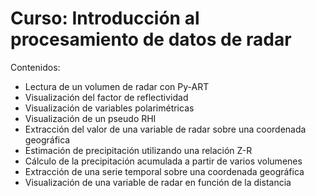 # Curso: Introducción al procesamiento de datos de radar

Contenidos:
- Lectura de un volumen de radar con Py-ART
- Visualización del factor de reflectividad
- Visualización de variables polarimétricas
- Visualización de un pseudo RHI
- Extracción del valor de una variable de radar sobre una coordenada geográfica
- Estimación de precipitación utilizando una relación Z-R
- Cálculo de la precipitación acumulada a partir de varios volumenes
- Extracción de una serie temporal sobre una coordenada geográfica
- Visualización de una variable de radar en función de la distancia
